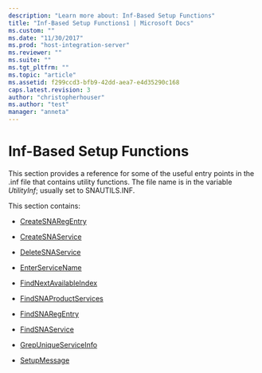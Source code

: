 ```yaml
---
description: "Learn more about: Inf-Based Setup Functions"
title: "Inf-Based Setup Functions1 | Microsoft Docs"
ms.custom: ""
ms.date: "11/30/2017"
ms.prod: "host-integration-server"
ms.reviewer: ""
ms.suite: ""
ms.tgt_pltfrm: ""
ms.topic: "article"
ms.assetid: f299ccd3-bfb9-42dd-aea7-e4d35290c168
caps.latest.revision: 3
author: "christopherhouser"
ms.author: "test"
manager: "anneta"
---
```

# Inf-Based Setup Functions
This section provides a reference for some of the useful entry points in the .inf file that contains utility functions. The file name is in the variable *UtilityInf*; usually set to SNAUTILS.INF.  
  
 This section contains:  
  
-   [CreateSNARegEntry](../core/createsnaregentry2.md)  
  
-   [CreateSNAService](../core/createsnaservice1.md)  
  
-   [DeleteSNAService](../core/deletesnaservice2.md)  
  
-   [EnterServiceName](../core/enterservicename1.md)  
  
-   [FindNextAvailableIndex](../core/findnextavailableindex1.md)  
  
-   [FindSNAProductServices](../core/findsnaproductservices1.md)  
  
-   [FindSNARegEntry](../core/findsnaregentry1.md)  
  
-   [FindSNAService](../core/findsnaservice2.md)  
  
-   [GrepUniqueServiceInfo](../core/grepuniqueserviceinfo1.md)  
  
-   [SetupMessage](../core/setupmessage1.md)
